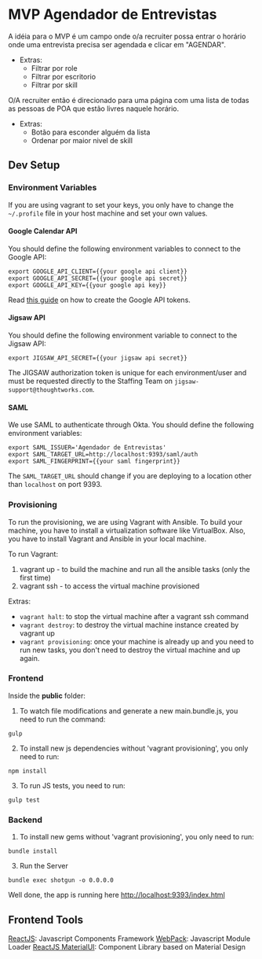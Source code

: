 # MVP Agendador de Entrevistas

A idéia para o MVP é um campo onde o/a recruiter possa entrar o horário onde uma entrevista precisa ser agendada e clicar em "AGENDAR".
- Extras:
  - Filtrar por role
  - Filtrar por escritorio
  - Filtrar por skill

O/A recruiter então é direcionado para uma página com uma lista de todas as pessoas de POA que estão livres naquele horário.
- Extras:
  - Botão para esconder alguém da lista
  - Ordenar por maior nivel de skill


## Dev Setup

### Environment Variables

If you are using vagrant to set your keys, you only have to change the `~/.profile` file in your host machine and set your own values.

#### Google Calendar API

You should define the following environment variables to connect to the Google API:

```
export GOOGLE_API_CLIENT={{your google api client}}
export GOOGLE_API_SECRET={{your google api secret}}
export GOOGLE_API_KEY={{your google api key}}
```

Read [this guide](https://my.thoughtworks.com/docs/DOC-30275) on how to create the Google API tokens.

#### Jigsaw API

You should define the following environment variable to connect to the Jigsaw API:

```
export JIGSAW_API_SECRET={{your jigsaw api secret}}
```

The JIGSAW authorization token is unique for each environment/user and must be requested directly to the Staffing Team on `jigsaw-support@thoughtworks.com`.

#### SAML

We use SAML to authenticate through Okta. You should define the following environment variables:

```
export SAML_ISSUER='Agendador de Entrevistas'
export SAML_TARGET_URL=http://localhost:9393/saml/auth
export SAML_FINGERPRINT={{your saml fingerprint}}
```

The `SAML_TARGET_URL` should change if you are deploying to a location other than `localhost` on port 9393.

### Provisioning

To run the provisioning, we are using Vagrant with Ansible. To build your machine, you have to install a virtualization software like VirtualBox. Also, you have to install Vagrant and Ansible in your local machine.

To run Vagrant:

1. vagrant up - to build the machine and run all the ansible tasks (only the first time)
2. vagrant ssh - to access the virtual machine provisioned

Extras:

- `vagrant halt`: to stop the virtual machine after a vagrant ssh command
- `vagrant destroy`: to destroy the virtual machine instance created by vagrant up
- `vagrant provisioning`: once your machine is already up and you need to run new tasks, you don't need to destroy the virtual machine and up again.

### Frontend

Inside the **public** folder:

1. To watch file modifications and generate a new main.bundle.js, you need to run the command:
```
gulp
```

2. To install new js dependencies without 'vagrant provisioning', you only need to run:
```
npm install
```

3. To run JS tests, you need to run:
```
gulp test
```

### Backend

1. To install new gems without 'vagrant provisioning', you only need to run:
```
bundle install
```

3. Run the Server  
```
bundle exec shotgun -o 0.0.0.0
```

Well done, the app is running here [http://localhost:9393/index.html](http://localhost:9393/index.html)


## Frontend Tools

[ReactJS](http://facebook.github.io/react/): Javascript Components Framework
[WebPack](webpack.github.io): Javascript Module Loader
[ReactJS MaterialUI](material-ui.com): Component Library based on Material Design
